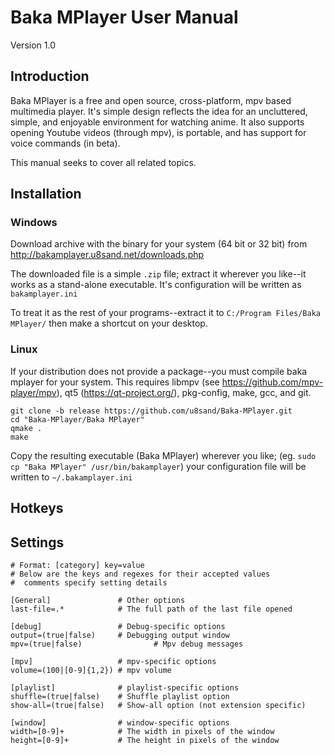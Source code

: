 # Baka MPlayer User Manual
Version 1.0

## Introduction

Baka MPlayer is a free and open source, cross-platform, mpv based multimedia player. It's simple design reflects the idea for an uncluttered, simple, and enjoyable environment for watching anime. It also supports opening Youtube videos (through mpv), is portable, and has support for voice commands (in beta).

This manual seeks to cover all related topics.

## Installation

### Windows

Download archive with the binary for your system (64 bit or 32 bit) from
http://bakamplayer.u8sand.net/downloads.php

The downloaded file is a simple `.zip` file; extract it wherever you like--it works as a stand-alone executable. It's configuration will be written as `bakamplayer.ini`

To treat it as the rest of your programs--extract it to `C:/Program Files/Baka MPlayer/` then make a shortcut on your desktop.

### Linux

If your distribution does not provide a package--you must compile baka mplayer for your system. This requires libmpv (see https://github.com/mpv-player/mpv), qt5 (https://qt-project.org/), pkg-config, make, gcc, and git.

	git clone -b release https://github.com/u8sand/Baka-MPlayer.git
	cd "Baka-MPlayer/Baka MPlayer"
	qmake .
	make
	
Copy the resulting executable (Baka MPlayer) wherever you like; (eg. `sudo cp "Baka MPlayer" /usr/bin/bakamplayer`) your configuration file will be written to `~/.bakamplayer.ini`

## Hotkeys


## Settings

	# Format: [category] key=value
	# Below are the keys and regexes for their accepted values
	#  comments specify setting details
	
	[General]               # Other options
	last-file=.*            # The full path of the last file opened
	
	[debug]                 # Debug-specific options
	output=(true|false)     # Debugging output window
	mpv=(true|false)				# Mpv debug messages

	[mpv]                   # mpv-specific options
	volume=(100|[0-9]{1,2}) # mpv volume
	
	[playlist]              # playlist-specific options
	shuffle=(true|false)    # Shuffle playlist option
	show-all=(true|false)   # Show-all option (not extension specific)
	
	[window]                # window-specific options
	width=[0-9]+            # The width in pixels of the window
	height=[0-9]+           # The height in pixels of the window
	
